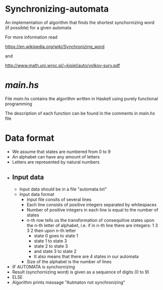 # Synchronizing-automata
An implementation of algorithm that finds the shortest synchornizing word (if possible) for a given automata

For more information read

https://en.wikipedia.org/wiki/Synchronizing_word

and

http://www.math.uni.wroc.pl/~kisiel/auto/volkov-surv.pdf

# _main.hs_
File _main.hs_ contains the algorithm written in Haskell using purely functional programming

The description of each function can be found in the comments in _main.hs_ file

# Data format
* We assume that states are numbered from 0 to 9
* An alphabet can have any amount of letters
* Letters are represented by natural numbers
* ## Input data
  * Input data should be in a file "automata.txt"
  * Input data format
    * Input file consits of several lines
    * Each line consists of positive integers separated by whitespaces
    * Number of positive integers in each line is equal to the number of states
    * n-th row tells us the transformation of consequitive states upon the n-th letter of alphabet, i.e. if in n-th line there are integers: 1 3 3 2 then upon n-th letter
      * state 0 goes to state 1
      * state 1 to state 3
      * state 2 to state 3
      * and state 3 to state 2
      * It also means that there are 4 states in our automata
    * Size of the alphabet is the number of lines
* IF AUTOMATA is synchornizing
 * Result (synchornizing word) is given as a sequence of digits (0 to 9)
* ELSE
 * Algorithm prints message "Autmaton not synchronizing"
